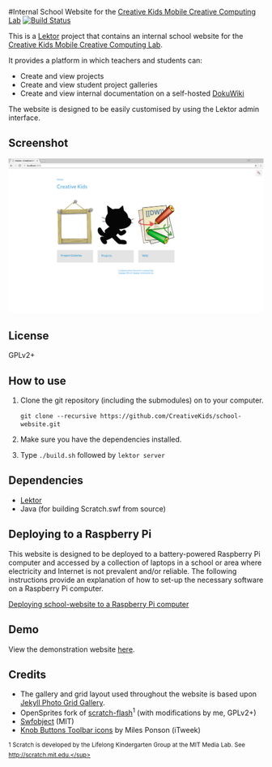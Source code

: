 #Internal School Website for the [Creative Kids Mobile Creative Computing Lab](http://www.creativekidssa.com.au/gh/mobilecclab.html)
[![Build Status](https://travis-ci.org/CreativeKids/school-website.svg?branch=master)](https://travis-ci.org/CreativeKids/school-website)

This is a [Lektor](https://www.getlektor.com/) project that contains an internal school website for the [Creative Kids Mobile Creative Computing Lab](http://www.creativekidssa.com.au/gh/mobilecclab.html).

It provides a platform in which teachers and students can:

* Create and view projects
* Create and view student project galleries
* Create and view internal documentation on a self-hosted [DokuWiki](https://www.dokuwiki.org)

The website is designed to be easily customised by using the Lektor admin interface.

## Screenshot
![screenshot](https://github.com/CreativeKids/school-website/raw/master/screenshot.png)

## License

GPLv2+

## How to use
1. Clone the git repository  (including the submodules) on to your computer.

    ```
    git clone --recursive https://github.com/CreativeKids/school-website.git
    ```
2. Make sure you have the dependencies installed.
3. Type `./build.sh` followed by `lektor server`

## Dependencies

* [Lektor](https://www.getlektor.com/)
* Java (for building Scratch.swf from source)

## Deploying to a Raspberry Pi

This website is designed to be deployed to a battery-powered Raspberry Pi computer and accessed by a collection of laptops in a school or area where electricity and Internet is not prevalent and/or reliable. The following instructions provide an explanation of how to set-up the necessary software on a Raspberry Pi computer.

[Deploying school-website to a Raspberry Pi computer](https://github.com/CreativeKids/wiki/blob/master/Deploying_to_a_Raspberry_Pi.md)

## Demo

View the demonstration website [here](https://creativekids.github.io/school-website).

## Credits

* The gallery and grid layout used throughout the website is based upon [Jekyll Photo Grid Gallery](https://github.com/iamnii/GridGallery).
* OpenSprites fork of [scratch-flash](https://github.com/rhysmoyne/scratch-flash)<sup>1</sup> (with modifications by me, GPLv2+)
* [Swfobject](https://github.com/swfobject/swfobject) (MIT)
* [Knob Buttons Toolbar icons](http://itweek.deviantart.com/art/Knob-Buttons-Toolbar-icons-73463960) by Miles Ponson (iTweek)

<sup>1 Scratch is developed by the Lifelong Kindergarten Group at the MIT Media Lab. See http://scratch.mit.edu.</sup>
